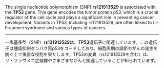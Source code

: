 The single nucleotide polymorphism (SNP) **rs121913529** is associated with the **TP53** gene. This gene encodes the tumor protein p53, which is a crucial regulator of the cell cycle and plays a significant role in preventing cancer development. Variants in TP53, including rs121913529, are often linked to Li-Fraumeni syndrome and various types of cancers.

---

一塩基多型（SNP）**rs121913529**は、**TP53**遺伝子に関連しています。この遺伝子は腫瘍抑制タンパク質p53をコードしており、細胞周期の調節やがんの発生を防ぐ上で重要な役割を果たします。TP53の変異（rs121913529を含む）は、リ・フラウメニ症候群やさまざまながんと関連していることが知られています。